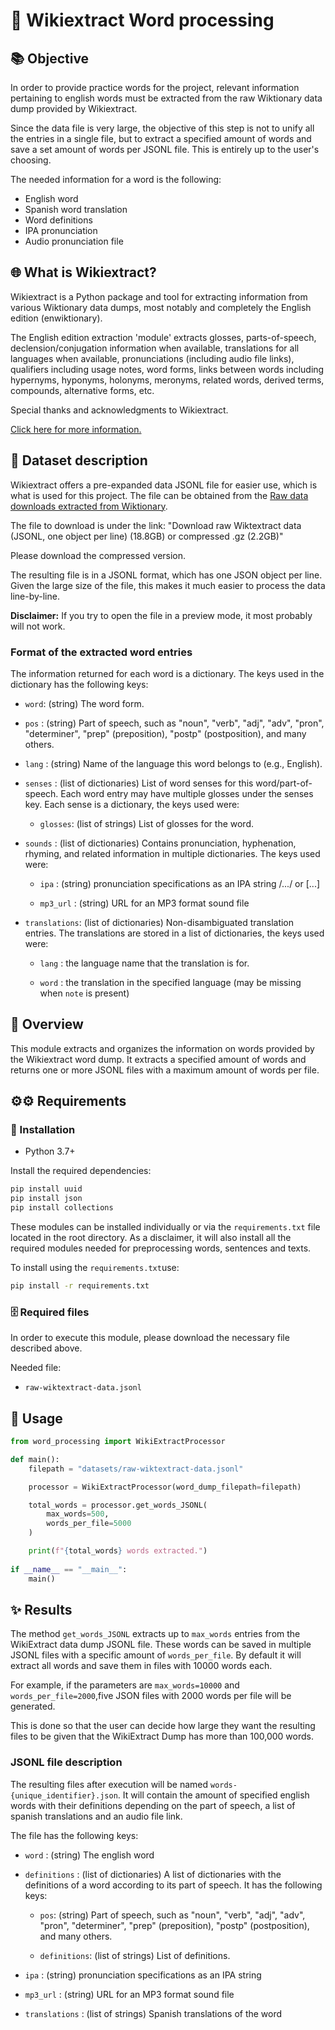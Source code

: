 # 📁 Wikiextract Word processing

## 📚 Objective

In order to provide practice words for the project, relevant information pertaining to english words must be extracted from the raw Wiktionary data dump provided by Wikiextract. 

Since the data file is very large, the objective of this step is not to unify all the entries in a single file, but to extract a specified amount of words and save a set amount of words per JSONL file. This is entirely up to the user's choosing. 

The needed information for a word is the following:

- English word
- Spanish word translation
- Word definitions
- IPA pronunciation
- Audio pronunciation file

## 🌐 What is Wikiextract?

Wikiextract is a Python package and tool for extracting information from various Wiktionary data dumps, most notably and completely the English edition (enwiktionary). 

The English edition extraction 'module' extracts glosses, parts-of-speech, declension/conjugation information when available, translations for all languages when available, pronunciations (including audio file links), qualifiers including usage notes, word forms, links between words including hypernyms, hyponyms, holonyms, meronyms, related words, derived terms, compounds, alternative forms, etc.

Special thanks and acknowledgments to Wikiextract.

[Click here for more information.](https://github.com/tatuylonen/wiktextract)

## 📂 Dataset description

Wikiextract offers a pre-expanded data JSONL file for easier use, which is what is used for this project. The file can be obtained from the [Raw data downloads extracted from Wiktionary](https://kaikki.org/dictionary/rawdata.html).

The file to download is under the link: "Download raw Wiktextract data (JSONL, one object per line) (18.8GB) or compressed .gz (2.2GB)"

Please download the compressed version.

The resulting file is in a JSONL format, which has one JSON object per line. Given the large size of the file, this makes it much easier to process the data line-by-line.

**Disclaimer:** If you try to open the file in a preview mode, it most probably will not work.

### Format of the extracted word entries

The information returned for each word is a dictionary. The keys used in the dictionary has the following keys:

- `word`: (string) The word form.

- `pos` : (string) Part of speech, such as "noun", "verb", "adj", "adv", "pron", "determiner", "prep" (preposition), "postp" (postposition), and many others.

- `lang` : (string) Name of the language this word belongs to (e.g., English).

- `senses` : (list of dictionaries) List of word senses for this word/part-of-speech. Each word entry may have multiple glosses under the senses key. Each sense is a dictionary, the keys used were: 

  - `glosses`: (list of strings) List of glosses for the word.

- `sounds` : (list of dictionaries) Contains pronunciation, hyphenation, rhyming, and related information in multiple dictionaries. The keys used were:

  - `ipa` : (string) pronunciation specifications as an IPA string /.../ or [...]

  - `mp3_url` : (string) URL for an MP3 format sound file

- `translations`: (list of dictionaries) Non-disambiguated translation entries. The translations are stored in a list of dictionaries, the keys used were:

  - `lang` : the language name that the translation is for.

  - `word` : the translation in the specified language (may be missing when `note` is present)

## 📜 Overview

This module extracts and organizes the information on words provided by the Wikiextract word dump. It extracts a specified amount of words and returns one or more JSONL files with a maximum amount of words per file. 

## ⚙️⚙️ Requirements

### 🔧 Installation

- Python 3.7+

Install the required dependencies:

```bash
pip install uuid
pip install json
pip install collections
```

These modules can be installed individually or via the `requirements.txt` file located in the root directory. As a disclaimer, it will also install all the required modules needed for preprocessing words, sentences and texts.

To install using the `requirements.txt`use:

```bash
pip install -r requirements.txt
```

### 🗄️ Required files

In order to execute this module, please download the necessary file described above.

Needed file:

 - `raw-wiktextract-data.jsonl`

## 🚀 Usage

```python
from word_processing import WikiExtractProcessor

def main():
    filepath = "datasets/raw-wiktextract-data.jsonl"

    processor = WikiExtractProcessor(word_dump_filepath=filepath)

    total_words = processor.get_words_JSONL(
        max_words=500, 
        words_per_file=5000
    )

    print(f"{total_words} words extracted.")
    
if __name__ == "__main__":
    main()
```

## ✨ Results

The method `get_words_JSONL` extracts up to `max_words` entries from the WikiExtract data dump JSONL file. These words can be saved in multiple JSONL files with a specific amount of `words_per_file`. By default it will extract all
words and save them in files with 10000 words each.

For example, if the parameters are `max_words=10000` and `words_per_file=2000`,five JSON files with 2000 words per file will be generated. 

This is done so that the user can decide how large they want the resulting files to be given that the WikiExtract Dump has more than 100,000 words.

### JSONL file description

The resulting files after execution will be named `words-{unique_identifier}.json`. It will contain the amount of specified english words with their definitions depending on the part of speech, a list of spanish translations and an audio file link.

The file has the following keys:

- `word` : (string) The english word

- `definitions` : (list of dictionaries) A list of dictionaries with the definitions of a word according to its part of speech. It has the following keys:

  - `pos`: (string) Part of speech, such as "noun", "verb", "adj", "adv", "pron", "determiner", "prep" (preposition), "postp" (postposition), and many others.

  - `definitions`: (list of strings) List of definitions.

- `ipa` : (string) pronunciation specifications as an IPA string 

- `mp3_url` : (string) URL for an MP3 format sound file

- `translations` : (list of strings) Spanish translations of the word
